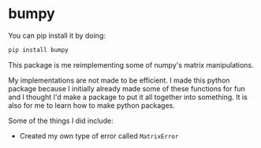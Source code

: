 # bumpy

You can pip install it by doing:

```sh
pip install bumpy
```

This package is me reimplementing some of numpy's matrix manipulations.

My implementations are not made to be efficient. I made this python package because I initially already made some of these functions for fun and I thought I'd make a package to put it all together into something. It is also for me to learn how to make python packages.

Some of the things I did include:

* Created my own type of error called `MatrixError`
